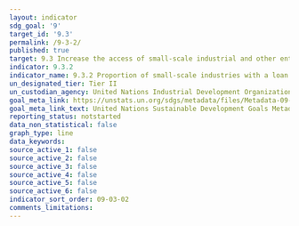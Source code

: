 ```yaml
---
layout: indicator
sdg_goal: '9'
target_id: '9.3'
permalink: /9-3-2/
published: true
target: 9.3 Increase the access of small-scale industrial and other enterprises, in particular in developing countries, to financial services, including affordable credit, and their integration into value chains and markets
indicator: 9.3.2
indicator_name: 9.3.2 Proportion of small-scale industries with a loan or line of credit
un_designated_tier: Tier II
un_custodian_agency: United Nations Industrial Development Organization (UNIDO), World Bank (WB)
goal_meta_link: https://unstats.un.org/sdgs/metadata/files/Metadata-09-03-02.pdf
goal_meta_link_text: United Nations Sustainable Development Goals Metadata (PDF 4.0 MB)
reporting_status: notstarted
data_non_statistical: false
graph_type: line
data_keywords:  
source_active_1: false
source_active_2: false
source_active_3: false
source_active_4: false
source_active_5: false
source_active_6: false
indicator_sort_order: 09-03-02
comments_limitations: 
---
```


